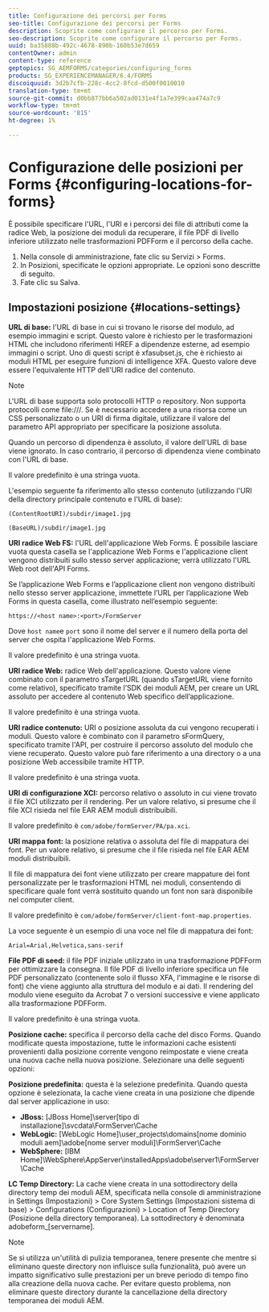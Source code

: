 ```yaml
---
title: Configurazione dei percorsi per Forms
seo-title: Configurazione dei percorsi per Forms
description: Scoprite come configurare il percorso per Forms.
seo-description: Scoprite come configurare il percorso per Forms.
uuid: ba35888b-492c-4678-890b-160b53e7d659
contentOwner: admin
content-type: reference
geptopics: SG_AEMFORMS/categories/configuring_forms
products: SG_EXPERIENCEMANAGER/6.4/FORMS
discoiquuid: 3d2b7cfb-228c-4cc2-8fcd-d500f0010010
translation-type: tm+mt
source-git-commit: d0bb877bb6a502ad0131e4f1a7e399caa474a7c9
workflow-type: tm+mt
source-wordcount: '815'
ht-degree: 1%

---
```



# Configurazione delle posizioni per Forms {#configuring-locations-for-forms}

È possibile specificare l&#39;URL, l&#39;URI e i percorsi dei file di attributi come la radice Web, la posizione dei moduli da recuperare, il file PDF di livello inferiore utilizzato nelle trasformazioni PDFForm e il percorso della cache.

1. Nella console di amministrazione, fate clic su Servizi > Forms.
1. In Posizioni, specificate le opzioni appropriate. Le opzioni sono descritte di seguito.
1. Fate clic su Salva.

## Impostazioni posizione {#locations-settings}

**URL di base:** l&#39;URL di base in cui si trovano le risorse del modulo, ad esempio immagini e script. Questo valore è richiesto per le trasformazioni HTML che includono riferimenti HREF a dipendenze esterne, ad esempio immagini o script. Uno di questi script è xfasubset.js, che è richiesto ai moduli HTML per eseguire funzioni di intelligence XFA. Questo valore deve essere l&#39;equivalente HTTP dell&#39;URI radice del contenuto.

>[!NOTE]
>
>L&#39;URL di base supporta solo protocolli HTTP o repository. Non supporta protocolli come file:///. Se è necessario accedere a una risorsa come un CSS personalizzato o un URI di firma digitale, utilizzare il valore del parametro API appropriato per specificare la posizione assoluta.

Quando un percorso di dipendenza è assoluto, il valore dell&#39;URL di base viene ignorato. In caso contrario, il percorso di dipendenza viene combinato con l&#39;URL di base.

Il valore predefinito è una stringa vuota.

L&#39;esempio seguente fa riferimento allo stesso contenuto (utilizzando l&#39;URI della directory principale contenuto e l&#39;URL di base):

`(ContentRootURI)/subdir/image1.jpg`

`(BaseURL)/subdir/image1.jpg`

**URI radice Web FS:** l&#39;URL dell&#39;applicazione Web Forms. È possibile lasciare vuota questa casella se l&#39;applicazione Web Forms e l&#39;applicazione client vengono distribuiti sullo stesso server applicazione; verrà utilizzato l&#39;URL Web root dell&#39;API Forms.

Se l’applicazione Web Forms e l’applicazione client non vengono distribuiti nello stesso server applicazione, immettete l’URL per l’applicazione Web Forms in questa casella, come illustrato nell’esempio seguente:

`https://<host name>:<port>/FormServer`

Dove `host name`e `port` sono il nome del server e il numero della porta del server che ospita l&#39;applicazione Web Forms.

Il valore predefinito è una stringa vuota.

**URI radice Web:** radice Web dell&#39;applicazione. Questo valore viene combinato con il parametro sTargetURL (quando sTargetURL viene fornito come relativo), specificato tramite l’SDK dei moduli AEM, per creare un URL assoluto per accedere al contenuto Web specifico dell’applicazione.

Il valore predefinito è una stringa vuota.

**URI radice contenuto:** URI o posizione assoluta da cui vengono recuperati i moduli. Questo valore è combinato con il parametro sFormQuery, specificato tramite l&#39;API, per costruire il percorso assoluto del modulo che viene recuperato. Questo valore può fare riferimento a una directory o a una posizione Web accessibile tramite HTTP.

Il valore predefinito è una stringa vuota.

**URI di configurazione XCI:** percorso relativo o assoluto in cui viene trovato il file XCI utilizzato per il rendering. Per un valore relativo, si presume che il file XCI risieda nel file EAR AEM moduli distribuibili.

Il valore predefinito è `com/adobe/formServer/PA/pa.xci`.

**URI mappa font:** la posizione relativa o assoluta del file di mappatura dei font. Per un valore relativo, si presume che il file risieda nel file EAR AEM moduli distribuibili.

Il file di mappatura dei font viene utilizzato per creare mappature dei font personalizzate per le trasformazioni HTML nei moduli, consentendo di specificare quale font verrà sostituito quando un font non sarà disponibile nel computer client.

Il valore predefinito è `com/adobe/formServer/client-font-map.properties`.

La voce seguente è un esempio di una voce nel file di mappatura dei font:

`Arial=Arial,Helvetica,sans-serif`

**File PDF di seed:** il file PDF iniziale utilizzato in una trasformazione PDFForm per ottimizzare la consegna. Il file PDF di livello inferiore specifica un file PDF personalizzato (contenente solo il flusso XFA, l&#39;immagine e le risorse di font) che viene aggiunto alla struttura del modulo e ai dati. Il rendering del modulo viene eseguito da  Acrobat 7 o versioni successive e viene applicato alla trasformazione PDFForm.

Il valore predefinito è una stringa vuota.

**Posizione cache:** specifica il percorso della cache del disco Forms. Quando modificate questa impostazione, tutte le informazioni cache esistenti provenienti dalla posizione corrente vengono reimpostate e viene creata una nuova cache nella nuova posizione. Selezionare una delle seguenti opzioni:

**Posizione predefinita:** questa è la selezione predefinita. Quando questa opzione è selezionata, la cache viene creata in una posizione che dipende dal server applicazione in uso:

* **JBoss:** [JBoss Home]\server\[tipo di installazione]\svcdata\FormServer\Cache
* **WebLogic:** [WebLogic Home]\user_projects\domains\[nome dominio moduli aem]\adobe\[nome server moduli]\FormServer\Cache
* **WebSphere:** [IBM Home]\WebSphere\AppServer\installedApps\adobe\server1\FormServer\Cache

**LC Temp Directory:** La cache viene creata in una sottodirectory della directory temp dei moduli AEM, specificata nella console di amministrazione in Settings (Impostazioni) > Core System Settings (Impostazioni sistema di base) > Configurations (Configurazioni) > Location of Temp Directory (Posizione della directory temporanea). La sottodirectory è denominata adobeform_[servername].

>[!NOTE]
>
>Se si utilizza un&#39;utilità di pulizia temporanea, tenere presente che mentre si eliminano queste directory non influisce sulla funzionalità, può avere un impatto significativo sulle prestazioni per un breve periodo di tempo fino alla creazione della nuova cache. Per evitare questo problema, non eliminare queste directory durante la cancellazione della directory temporanea dei moduli AEM.

